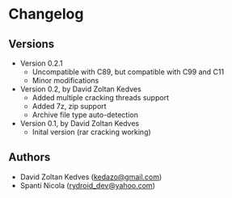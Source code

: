 # Changelog

## Versions

* Version 0.2.1
  * Uncompatible with C89, but compatible with C99 and C11
  * Minor modifications
* Version 0.2, by David Zoltan Kedves
  * Added multiple cracking threads support
  * Added 7z, zip support
  * Archive file type auto-detection
* Version 0.1, by David Zoltan Kedves
  * Inital version (rar cracking working)

## Authors

* David Zoltan Kedves (kedazo@gmail.com)
* Spanti Nicola (rydroid_dev@yahoo.com)
